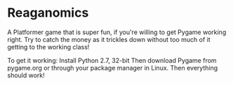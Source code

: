 # Reaganomics
A Platformer game that is super fun, if you're willing to get Pygame working right. Try to catch the money as it trickles down without too much of it getting to the working class!

To get it working:
Install Python 2.7, 32-bit
Then download Pygame from pygame.org or through your package manager in Linux. Then everything should work!
